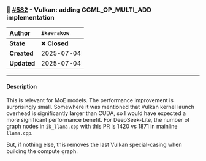 ### 🔀 [#582](https://github.com/ikawrakow/ik_llama.cpp/pull/582) - Vulkan: adding GGML_OP_MULTI_ADD implementation

| **Author** | `ikawrakow` |
| :--- | :--- |
| **State** | ❌ **Closed** |
| **Created** | 2025-07-04 |
| **Updated** | 2025-07-04 |

---

#### Description

This is relevant for MoE models. The performance improvement is surprisingly small. Somewhere it was mentioned that Vulkan kernel launch overhead is significantly larger than CUDA, so I would have expected a more significant performance benefit. For DeepSeek-Lite, the number of graph nodes in `ik_llama.cpp` with this PR is 1420 vs 1871 in mainline `llama.cpp`.

But, if nothing else, this removes  the last Vulkan special-casing when building the compute graph.